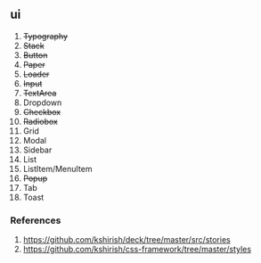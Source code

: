## ui

1. ~~Typography~~
2. ~~Stack~~
3. ~~Button~~
4. ~~Paper~~
5. ~~Loader~~
6. ~~Input~~
7. ~~TextArea~~
8. Dropdown
9. ~~Checkbox~~
10. ~~Radiobox~~
11. Grid
12. Modal
13. Sidebar
14. List
15. ListItem/MenuItem
16. ~~Popup~~
17. Tab
18. Toast

### References

1. https://github.com/kshirish/deck/tree/master/src/stories
2. https://github.com/kshirish/css-framework/tree/master/styles
